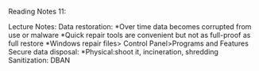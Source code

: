 Reading Notes 11: 








Lecture Notes:
    Data restoration:
      *Over time data becomes corrupted from use or malware
      *Quick repair tools are convenient but not as full-proof as full restore
      *Windows repair files> Control Panel>Programs and Features
    Secure data disposal:
      *Physical:shoot it, incineration, shredding
      Sanitization: DBAN
      
      
